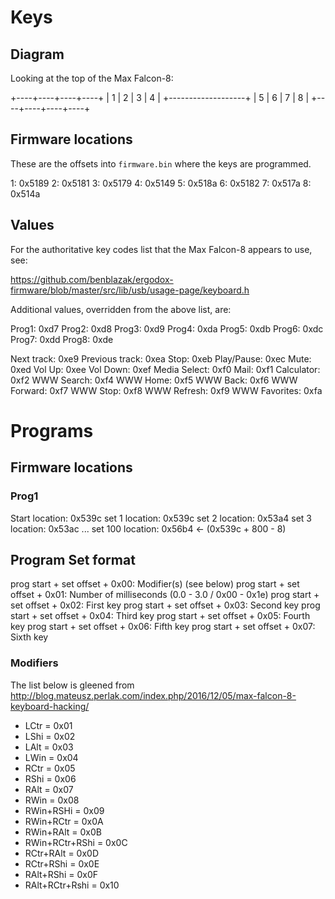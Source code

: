 # Keys

## Diagram

Looking at the top of the Max Falcon-8:

+----+----+----+----+
| 1  | 2  | 3  | 4  |
+-------------------+
| 5  | 6  | 7  | 8  |
+----+----+----+----+

## Firmware locations

These are the offsets into `firmware.bin` where the keys are programmed.

1: 0x5189
2: 0x5181
3: 0x5179
4: 0x5149
5: 0x518a
6: 0x5182
7: 0x517a
8: 0x514a

## Values

For the authoritative key codes list that the Max Falcon-8 appears to use, see:

<https://github.com/benblazak/ergodox-firmware/blob/master/src/lib/usb/usage-page/keyboard.h>

Additional values, overridden from the above list, are:

Prog1: 0xd7
Prog2: 0xd8
Prog3: 0xd9
Prog4: 0xda
Prog5: 0xdb
Prog6: 0xdc
Prog7: 0xdd
Prog8: 0xde

Next track: 0xe9
Previous track: 0xea
Stop: 0xeb
Play/Pause: 0xec
Mute: 0xed
Vol Up: 0xee
Vol Down: 0xef
Media Select: 0xf0
Mail: 0xf1
Calculator: 0xf2
WWW Search: 0xf4
WWW Home: 0xf5
WWW Back: 0xf6
WWW Forward: 0xf7
WWW Stop: 0xf8
WWW Refresh: 0xf9
WWW Favorites: 0xfa

# Programs

## Firmware locations

### Prog1

Start location: 0x539c
set 1 location: 0x539c
set 2 location: 0x53a4
set 3 location: 0x53ac
...
set 100 location: 0x56b4  <- (0x539c + 800 - 8)

## Program Set format

prog start + set offset + 0x00: Modifier(s) (see below)
prog start + set offset + 0x01: Number of milliseconds (0.0 - 3.0 / 0x00 - 0x1e)
prog start + set offset + 0x02: First key
prog start + set offset + 0x03: Second key
prog start + set offset + 0x04: Third key
prog start + set offset + 0x05: Fourth key
prog start + set offset + 0x06: Fifth key
prog start + set offset + 0x07: Sixth key

### Modifiers

The list below is gleened from <http://blog.mateusz.perlak.com/index.php/2016/12/05/max-falcon-8-keyboard-hacking/>

* LCtr = 0x01
* LShi = 0x02
* LAlt = 0x03
* LWin = 0x04
* RCtr = 0x05
* RShi = 0x06
* RAlt = 0x07
* RWin = 0x08
* RWin+RSHi = 0x09
* RWin+RCtr = 0x0A
* RWin+RAlt = 0x0B
* RWin+RCtr+RShi = 0x0C
* RCtr+RAlt = 0x0D
* RCtr+RShi = 0x0E
* RAlt+RShi = 0x0F
* RAlt+RCtr+Rshi = 0x10


